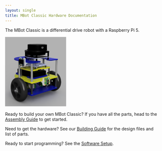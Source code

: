 ```yaml
---
layout: single
title: MBot Classic Hardware Documentation
---
```


The MBot Classic is a differential drive robot with a Raspberry Pi 5.

<a class="image-link">
  <img src="/assets/images/mbotclassic_raspi5.PNG" alt="" style="max-width:200px;" class="align-center"/>
</a>

Ready to build your own MBot Classic? If you have all the parts, head to the [Assembly Guide](/docs/hardware/classic/assembly) to get started.

Need to get the hardware? See our [Building Guide](/docs/hardware/classic/building) for the design files and list of parts.

Ready to start programming? See the [Software Setup](/docs/setup/).

